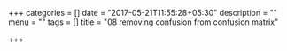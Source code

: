 +++
categories = []
date = "2017-05-21T11:55:28+05:30"
description = ""
menu = ""
tags = []
title = "08 removing confusion from confusion matrix"

+++

